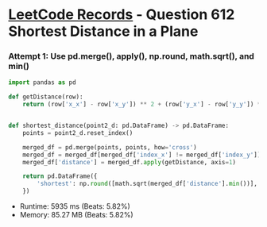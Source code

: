 # [LeetCode Records](../../README.md) - Question 612 Shortest Distance in a Plane

### Attempt 1: Use pd.merge(), apply(), np.round, math.sqrt(), and min()
```py
import pandas as pd

def getDistance(row):
    return (row['x_x'] - row['x_y']) ** 2 + (row['y_x'] - row['y_y']) ** 2


def shortest_distance(point2_d: pd.DataFrame) -> pd.DataFrame:
    points = point2_d.reset_index()

    merged_df = pd.merge(points, points, how='cross')
    merged_df = merged_df[merged_df['index_x'] != merged_df['index_y']]
    merged_df['distance'] = merged_df.apply(getDistance, axis=1)

    return pd.DataFrame({
        'shortest': np.round([math.sqrt(merged_df['distance'].min())], 2)
    })
```
- Runtime: 5935 ms (Beats: 5.82%)
- Memory: 85.27 MB (Beats: 5.82%)

<br>
